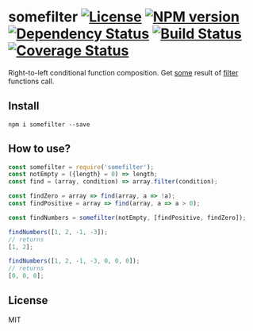 # somefilter [![License][LicenseIMGURL]][LicenseURL] [![NPM version][NPMIMGURL]][NPMURL] [![Dependency Status][DependencyStatusIMGURL]][DependencyStatusURL] [![Build Status][BuildStatusIMGURL]][BuildStatusURL] [![Coverage Status][CoverageIMGURL]][CoverageURL]

Right-to-left conditional function composition. Get [some][someURL] result of [filter][filterURL] functions call.

## Install

```
npm i somefilter --save
```

## How to use?

```js
const somefilter = require('somefilter');
const notEmpty = ({length} = 0) => length;
const find = (array, condition) => array.filter(condition);

const findZero = array => find(array, a => !a);
const findPositive = array => find(array, a => a > 0);

const findNumbers = somefilter(notEmpty, [findPositive, findZero]);

findNumbers([1, 2, -1, -3]);
// returns
[1, 2];

findNumbers([1, 2, -1, -3, 0, 0, 0]);
// returns
[0, 0, 0];
```

## License

MIT

[NPMIMGURL]:                https://img.shields.io/npm/v/somefilter.svg?style=flat
[BuildStatusIMGURL]:        https://img.shields.io/travis/coderaiser/somefilter/master.svg?style=flat
[DependencyStatusIMGURL]:   https://img.shields.io/david/coderaiser/somefilter.svg?style=flat
[LicenseIMGURL]:            https://img.shields.io/badge/license-MIT-317BF9.svg?style=flat
[NPMURL]:                   https://npmjs.org/package/somefilter "npm"
[BuildStatusURL]:           https://travis-ci.org/coderaiser/somefilter  "Build Status"
[DependencyStatusURL]:      https://david-dm.org/coderaiser/somefilter "Dependency Status"
[LicenseURL]:               https://tldrlegal.com/license/mit-license "MIT License"

[CoverageURL]:              https://coveralls.io/github/coderaiser/somefilter?branch=master
[CoverageIMGURL]:           https://coveralls.io/repos/coderaiser/somefilter/badge.svg?branch=master&service=github

[someURL]:                  https://developer.mozilla.org/en-US/docs/Web/JavaScript/Reference/Global_Objects/Array/some
[filterURL]:                https://developer.mozilla.org/en-US/docs/Web/JavaScript/Reference/Global_Objects/Array/filter
